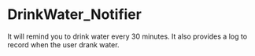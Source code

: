 # DrinkWater_Notifier
It will remind you to drink water every 30 minutes. It also provides a log to record when the user drank water.
